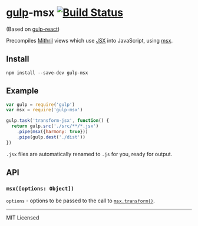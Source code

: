# [gulp](http://gulpjs.com/)-msx [![Build Status](https://secure.travis-ci.org/insin/gulp-msx.png?branch=master)](http://travis-ci.org/insin/gulp-msx)

(Based on [gulp-react](https://github.com/sindresorhus/gulp-react))

Precompiles [Mithril](http://lhorie.github.io/mithril/) views which use
[JSX](http://facebook.github.io/jsx/) into JavaScript, using
[msx](https://github.com/insin/msx).

## Install

```
npm install --save-dev gulp-msx
```

## Example

```javascript
var gulp = require('gulp')
var msx = require('gulp-msx')

gulp.task('transform-jsx', function() {
  return gulp.src('./src/**/*.jsx')
    .pipe(msx({harmony: true}))
    .pipe(gulp.dest('./dist'))
})
```

`.jsx` files are automatically renamed to `.js` for you, ready for output.

## API

### `msx([options: Object])`

`options` - options to be passed to the call to
[`msx.transform()`](https://github.com/insin/msx/#module-api).

---

MIT Licensed